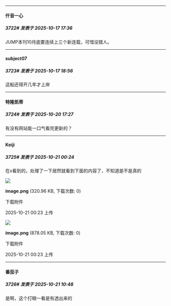 ﻿
*****

####  仟音一心  
##### 3722#       发表于 2025-10-17 17:36

JUMP本刊10月底要连续上三个新连载，可惜没猎人。


*****

####  subject07  
##### 3723#       发表于 2025-10-17 18:56

这船还得开几年才上岸


*****

####  特隆凯蒂  
##### 3724#       发表于 2025-10-20 17:27

有没有网站能一口气看完更新的？


*****

####  Keiji  
##### 3725#       发表于 2025-10-21 00:24

在x看到的，处理了一下居然就看到下面的内容了，不知道是不是真的

<img src="https://img.stage1st.com/forum/202510/21/002337wn6rfrsf68t8nmft.png" referrerpolicy="no-referrer">

<strong>image.png</strong> (320.96 KB, 下载次数: 0)

下载附件

2025-10-21 00:23 上传

<img src="https://img.stage1st.com/forum/202510/21/002347gk1jjelfemenjjej.png" referrerpolicy="no-referrer">

<strong>image.png</strong> (878.05 KB, 下载次数: 0)

下载附件

2025-10-21 00:23 上传


*****

####  番茄子  
##### 3726#       发表于 2025-10-21 10:48

是啊，这个打眼一看是有透出来的

